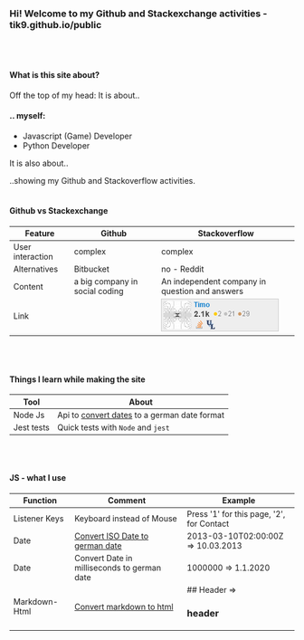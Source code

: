

### Hi! Welcome to my Github and Stackexchange activities - tik9.github.io/public

<br><br>

#### What is this site about?

Off the top of my head: 
It is about..

#### .. myself:
- Javascript (Game) Developer
- Python Developer

It is also about..

..showing my Github and Stackoverflow activities.
<br><br>


#### Github vs Stackexchange

| Feature          | Github                                                    | Stackoverflow                                                          |
| ---------------- | --------------------------------------------------------- | ---------------------------------------------------------------------- |
| User interaction | complex                                                   | complex                                                                |
| Alternatives     | Bitbucket                                                 | no - Reddit                                                            |
| Content          | a big company in social coding                            | An independent company in question and answers                         |
| Link             | [<i class="fab fa-github fa-2x"></i>](https://github.com) | [![img-Stackoverflow](./assets/pic_se.png)](https://Stackexchange.com) |

<br><br>

#### Things I learn while making the site

| Tool       | About                                                                                                            |
| ---------- | ---------------------------------------------------------------------------------------------------------------- |
| Node Js    | Api to [convert dates](https://rest-test-gamma.vercel.app) to a german date format                               |
| Jest tests | Quick tests with `Node` and `jest`
<br><br>

#### JS - what I use

| Function      | Comment                                                    | Example                                   |
| ------------- | ---------------------------------------------------------- | ----------------------------------------- |
| Listener Keys | Keyboard instead of Mouse                                  | Press '1' for this page, '2', for Contact |
| Date          | [Convert ISO Date to german date](/public/convertDate.html) | 2013-03-10T02:00:00Z => 10.03.2013        |
| Date          | Convert Date in milliseconds to german date                | 1000000 => 1.1.2020                       |
| Markdown-Html | [Convert markdown to html](/public/convertMarkdown.html)    | ## Header =><h3>header</h3>               |

